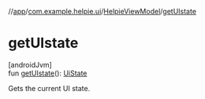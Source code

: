 //[app](../../../index.md)/[com.example.helpie.ui](../index.md)/[HelpieViewModel](index.md)/[getUIstate](get-u-istate.md)

# getUIstate

[androidJvm]\
fun [getUIstate](get-u-istate.md)(): [UiState](../../com.example.helpie/-ui-state/index.md)

Gets the current UI state.
